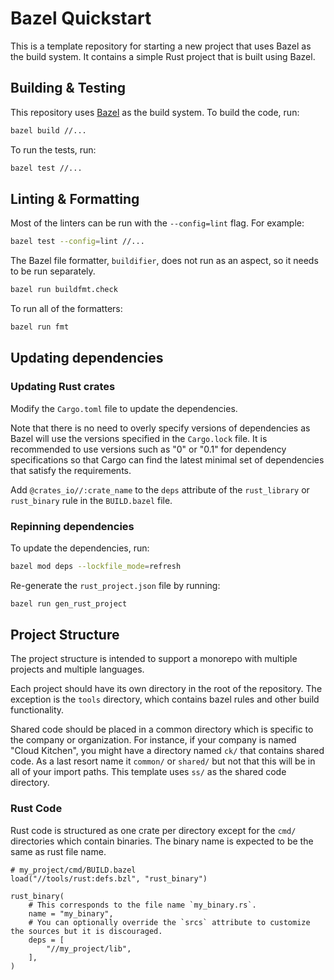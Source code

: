 # Bazel Quickstart

This is a template repository for starting a new project that uses Bazel as the build system.
It contains a simple Rust project that is built using Bazel.

## Building & Testing

This repository uses [Bazel](https://bazel.build/) as the build system. To build the code, run:

```bash
bazel build //...
```

To run the tests, run:

```bash
bazel test //...
```

## Linting & Formatting

Most of the linters can be run with the `--config=lint` flag. For example:

```bash
bazel test --config=lint //...
```

The Bazel file formatter, `buildifier`, does not run as an aspect, so it needs to be run
separately.

```bash
bazel run buildfmt.check
```

To run all of the formatters:

```bash
bazel run fmt
```

## Updating dependencies

### Updating Rust crates

Modify the `Cargo.toml` file to update the dependencies.

Note that there is no need to overly specify versions of dependencies as Bazel
will use the versions specified in the `Cargo.lock` file. It is recommended to use versions such as "0" or "0.1" for dependency specifications
so that Cargo can find the latest minimal set of dependencies that satisfy the requirements.

Add `@crates_io//:crate_name` to the `deps` attribute of the `rust_library` or `rust_binary` rule in the `BUILD.bazel` file.

### Repinning dependencies

To update the dependencies, run:

```bash
bazel mod deps --lockfile_mode=refresh
```

Re-generate the `rust_project.json` file by running:

```bash
bazel run gen_rust_project
```

## Project Structure

The project structure is intended to support a monorepo with multiple projects and multiple languages.

Each project should have its own directory in the root of the repository. The exception is the `tools` directory, which
contains bazel rules and other build functionality.

Shared code should be placed in a common directory which is specific to the company or organization. For instance, if
your company is named "Cloud Kitchen", you might have a directory named `ck/` that contains shared code. As a last
resort name it `common/` or `shared/` but not that this will be in all of your import paths. This template uses `ss/`
as the shared code directory.

### Rust Code

Rust code is structured as one crate per directory except for the `cmd/` directories which contain binaries. The binary
name is expected to be the same as rust file name.

```bazel
# my_project/cmd/BUILD.bazel
load("//tools/rust:defs.bzl", "rust_binary")

rust_binary(
    # This corresponds to the file name `my_binary.rs`.
    name = "my_binary",
    # You can optionally override the `srcs` attribute to customize the sources but it is discouraged.
    deps = [
        "//my_project/lib",
    ],
)
```
